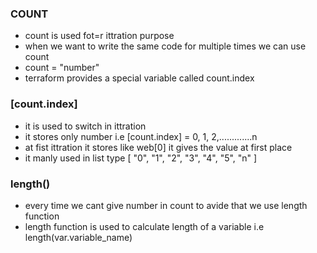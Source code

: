 ### COUNT
* count is used fot=r ittration purpose
* when we want to write the same code for multiple times we can use count
* count = "number"
* terraform provides a special variable called count.index
### [count.index]
* it is used to switch in ittration 
* it stores only number i.e [count.index] = 0, 1, 2,.............n
* at fist ittration it stores like web[0] it gives the value at first place
* it manly used in list type [ "0", "1", "2", "3", "4", "5", "n" ] 
### length()
* every time we cant give number in count to avide that we use length function
* length function is used to calculate length of a variable i.e length(var.variable_name)
